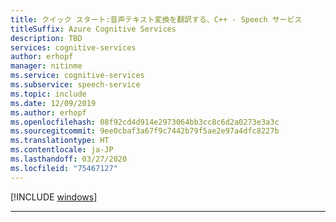 ```yaml
---
title: クイック スタート:音声テキスト変換を翻訳する、C++ - Speech サービス
titleSuffix: Azure Cognitive Services
description: TBD
services: cognitive-services
author: erhopf
manager: nitinme
ms.service: cognitive-services
ms.subservice: speech-service
ms.topic: include
ms.date: 12/09/2019
ms.author: erhopf
ms.openlocfilehash: 08f92cd4d914e2973064bb3cc8c6d2a0273e3a3c
ms.sourcegitcommit: 9ee0cbaf3a67f9c7442b79f5ae2e97a4dfc8227b
ms.translationtype: HT
ms.contentlocale: ja-JP
ms.lasthandoff: 03/27/2020
ms.locfileid: "75467127"
---
```

[!INCLUDE [windows](./windows.md)]

* * *